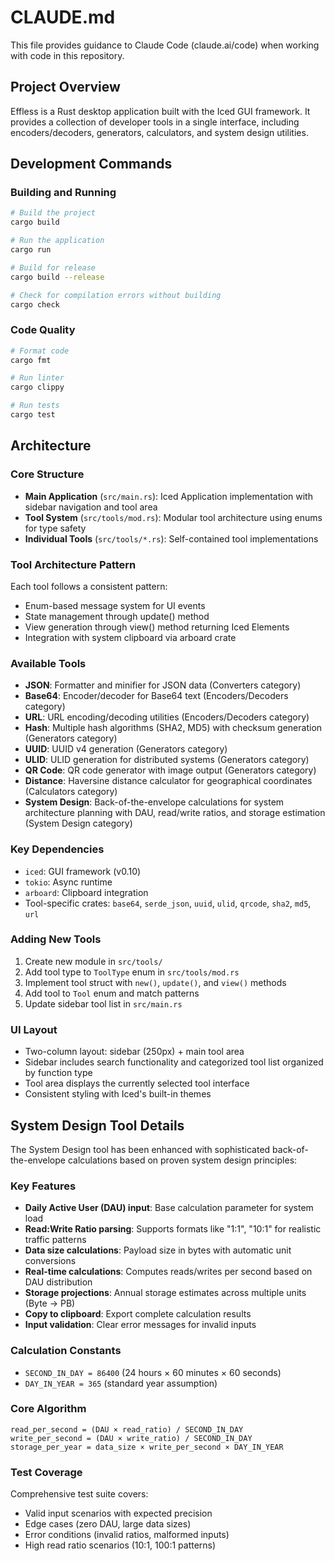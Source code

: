 # CLAUDE.md

This file provides guidance to Claude Code (claude.ai/code) when working with code in this repository.

## Project Overview

Effless is a Rust desktop application built with the Iced GUI framework. It provides a collection of developer tools in a single interface, including encoders/decoders, generators, calculators, and system design utilities.

## Development Commands

### Building and Running
```bash
# Build the project
cargo build

# Run the application
cargo run

# Build for release
cargo build --release

# Check for compilation errors without building
cargo check
```

### Code Quality
```bash
# Format code
cargo fmt

# Run linter
cargo clippy

# Run tests
cargo test
```

## Architecture

### Core Structure
- **Main Application** (`src/main.rs`): Iced Application implementation with sidebar navigation and tool area
- **Tool System** (`src/tools/mod.rs`): Modular tool architecture using enums for type safety
- **Individual Tools** (`src/tools/*.rs`): Self-contained tool implementations

### Tool Architecture Pattern
Each tool follows a consistent pattern:
- Enum-based message system for UI events
- State management through update() method
- View generation through view() method returning Iced Elements
- Integration with system clipboard via arboard crate

### Available Tools
- **JSON**: Formatter and minifier for JSON data (Converters category)
- **Base64**: Encoder/decoder for Base64 text (Encoders/Decoders category)
- **URL**: URL encoding/decoding utilities (Encoders/Decoders category)
- **Hash**: Multiple hash algorithms (SHA2, MD5) with checksum generation (Generators category)
- **UUID**: UUID v4 generation (Generators category)
- **ULID**: ULID generation for distributed systems (Generators category)
- **QR Code**: QR code generator with image output (Generators category)
- **Distance**: Haversine distance calculator for geographical coordinates (Calculators category)
- **System Design**: Back-of-the-envelope calculations for system architecture planning with DAU, read/write ratios, and storage estimation (System Design category)

### Key Dependencies
- `iced`: GUI framework (v0.10)
- `tokio`: Async runtime
- `arboard`: Clipboard integration
- Tool-specific crates: `base64`, `serde_json`, `uuid`, `ulid`, `qrcode`, `sha2`, `md5`, `url`

### Adding New Tools
1. Create new module in `src/tools/`
2. Add tool type to `ToolType` enum in `src/tools/mod.rs`
3. Implement tool struct with `new()`, `update()`, and `view()` methods
4. Add tool to `Tool` enum and match patterns
5. Update sidebar tool list in `src/main.rs`

### UI Layout
- Two-column layout: sidebar (250px) + main tool area
- Sidebar includes search functionality and categorized tool list organized by function type
- Tool area displays the currently selected tool interface
- Consistent styling with Iced's built-in themes

## System Design Tool Details

The System Design tool has been enhanced with sophisticated back-of-the-envelope calculations based on proven system design principles:

### Key Features
- **Daily Active User (DAU) input**: Base calculation parameter for system load
- **Read:Write Ratio parsing**: Supports formats like "1:1", "10:1" for realistic traffic patterns  
- **Data size calculations**: Payload size in bytes with automatic unit conversions
- **Real-time calculations**: Computes reads/writes per second based on DAU distribution
- **Storage projections**: Annual storage estimates across multiple units (Byte → PB)
- **Copy to clipboard**: Export complete calculation results
- **Input validation**: Clear error messages for invalid inputs

### Calculation Constants
- `SECOND_IN_DAY = 86400` (24 hours × 60 minutes × 60 seconds)
- `DAY_IN_YEAR = 365` (standard year assumption)

### Core Algorithm
```
read_per_second = (DAU × read_ratio) / SECOND_IN_DAY
write_per_second = (DAU × write_ratio) / SECOND_IN_DAY  
storage_per_year = data_size × write_per_second × DAY_IN_YEAR
```

### Test Coverage
Comprehensive test suite covers:
- Valid input scenarios with expected precision
- Edge cases (zero DAU, large data sizes)
- Error conditions (invalid ratios, malformed inputs)
- High read ratio scenarios (10:1, 100:1 patterns)
